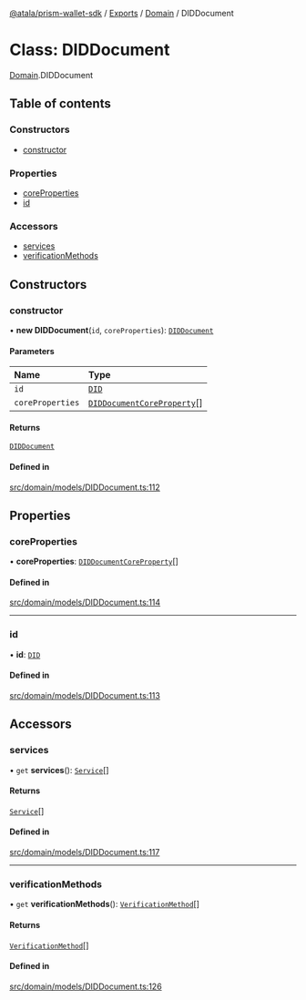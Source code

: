 [@atala/prism-wallet-sdk](../README.md) / [Exports](../modules.md) / [Domain](../modules/Domain.md) / DIDDocument

# Class: DIDDocument

[Domain](../modules/Domain.md).DIDDocument

## Table of contents

### Constructors

- [constructor](Domain.DIDDocument.md#constructor)

### Properties

- [coreProperties](Domain.DIDDocument.md#coreproperties)
- [id](Domain.DIDDocument.md#id)

### Accessors

- [services](Domain.DIDDocument.md#services)
- [verificationMethods](Domain.DIDDocument.md#verificationmethods)

## Constructors

### constructor

• **new DIDDocument**(`id`, `coreProperties`): [`DIDDocument`](Domain.DIDDocument.md)

#### Parameters

| Name | Type |
| :------ | :------ |
| `id` | [`DID`](Domain.DID.md) |
| `coreProperties` | [`DIDDocumentCoreProperty`](../modules/Domain.md#diddocumentcoreproperty)[] |

#### Returns

[`DIDDocument`](Domain.DIDDocument.md)

#### Defined in

[src/domain/models/DIDDocument.ts:112](https://github.com/hyperledger/identus-edge-agent-sdk-ts/blob/382b1c7b46001b3d4171eaa2010aa8f9482d27e8/src/domain/models/DIDDocument.ts#L112)

## Properties

### coreProperties

• **coreProperties**: [`DIDDocumentCoreProperty`](../modules/Domain.md#diddocumentcoreproperty)[]

#### Defined in

[src/domain/models/DIDDocument.ts:114](https://github.com/hyperledger/identus-edge-agent-sdk-ts/blob/382b1c7b46001b3d4171eaa2010aa8f9482d27e8/src/domain/models/DIDDocument.ts#L114)

___

### id

• **id**: [`DID`](Domain.DID.md)

#### Defined in

[src/domain/models/DIDDocument.ts:113](https://github.com/hyperledger/identus-edge-agent-sdk-ts/blob/382b1c7b46001b3d4171eaa2010aa8f9482d27e8/src/domain/models/DIDDocument.ts#L113)

## Accessors

### services

• `get` **services**(): [`Service`](Domain.Service.md)[]

#### Returns

[`Service`](Domain.Service.md)[]

#### Defined in

[src/domain/models/DIDDocument.ts:117](https://github.com/hyperledger/identus-edge-agent-sdk-ts/blob/382b1c7b46001b3d4171eaa2010aa8f9482d27e8/src/domain/models/DIDDocument.ts#L117)

___

### verificationMethods

• `get` **verificationMethods**(): [`VerificationMethod`](Domain.VerificationMethod.md)[]

#### Returns

[`VerificationMethod`](Domain.VerificationMethod.md)[]

#### Defined in

[src/domain/models/DIDDocument.ts:126](https://github.com/hyperledger/identus-edge-agent-sdk-ts/blob/382b1c7b46001b3d4171eaa2010aa8f9482d27e8/src/domain/models/DIDDocument.ts#L126)

